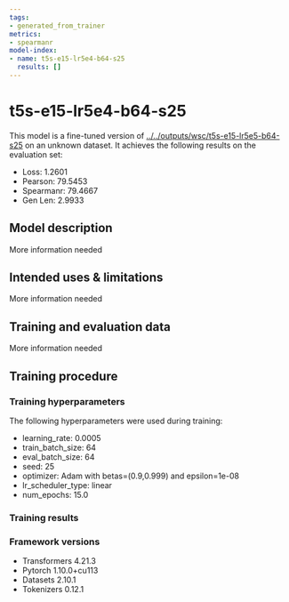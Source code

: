 ```yaml
---
tags:
- generated_from_trainer
metrics:
- spearmanr
model-index:
- name: t5s-e15-lr5e4-b64-s25
  results: []
---
```


<!-- This model card has been generated automatically according to the information the Trainer had access to. You
should probably proofread and complete it, then remove this comment. -->

# t5s-e15-lr5e4-b64-s25

This model is a fine-tuned version of [../../outputs/wsc/t5s-e15-lr5e5-b64-s25](https://huggingface.co/../../outputs/wsc/t5s-e15-lr5e5-b64-s25) on an unknown dataset.
It achieves the following results on the evaluation set:
- Loss: 1.2601
- Pearson: 79.5453
- Spearmanr: 79.4667
- Gen Len: 2.9933

## Model description

More information needed

## Intended uses & limitations

More information needed

## Training and evaluation data

More information needed

## Training procedure

### Training hyperparameters

The following hyperparameters were used during training:
- learning_rate: 0.0005
- train_batch_size: 64
- eval_batch_size: 64
- seed: 25
- optimizer: Adam with betas=(0.9,0.999) and epsilon=1e-08
- lr_scheduler_type: linear
- num_epochs: 15.0

### Training results



### Framework versions

- Transformers 4.21.3
- Pytorch 1.10.0+cu113
- Datasets 2.10.1
- Tokenizers 0.12.1
